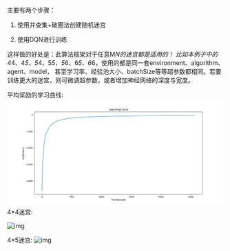 主要有两个步骤：

1. 使用并查集+破圈法创建随机迷宫

2. 使用DQN进行训练

这样做的好处是：此算法框架对于任意M*N的迷宫都是适用的！
比如本例子中的4*4、4*5、5*4、5*5、5*6、6*5、6*6，使用的都是同一套environment、algorithm、agent、model，
甚至学习率、经验池大小、batchSize等等超参数都相同。若要训练更大的迷宫，则可微调超参数，或者增加神经网络的深度与宽度。

平均奖励的学习曲线:
![img](/maze_unionFind/log_dir/learningCurve.png) 
4*4迷宫:

![img](/flappy_bird/maze_unionFind/4X4.jpg)    

4*5迷宫:
![img](/flappy_bird/maze_unionFind/4X5.jpg)    
